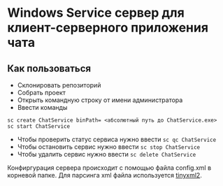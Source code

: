 # Windows Service сервер для клиент-серверного приложения чата
## Как пользоваться
- Склонировать репозиторий
- Собрать проект
- Открыть командную строку от имени администратора
- Ввести команды
```
sc create ChatService binPath= <абсолютный путь до ChatService.exe>
sc start ChatService
```
- Чтобы проверить статус сервиса нужно ввести `sc qc ChatService`
- Чтобы остановить сервис нужно ввести `sc stop ChatService`
- Чтобы удалить сервис нужно ввести `sc delete ChatService`

Конфиргурация сервера происходит с помощью файла config.xml в корневой папке. Для парсинга xml файла используется [tinyxml2](https://github.com/leethomason/tinyxml2).
